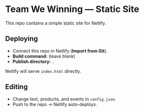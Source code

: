 # Team We Winning — Static Site

This repo contains a simple static site for Netlify.

## Deploying
- Connect this repo in Netlify (**Import from Git**).
- **Build command:** (leave blank)
- **Publish directory:** `.`

Netlify will serve `index.html` directly.

## Editing
- Change text, products, and events in `config.json`.
- Push to the repo → Netlify auto-deploys.
